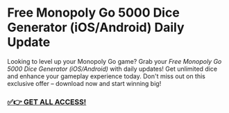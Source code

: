 # Free Monopoly Go 5000 Dice Generator (iOS/Android) Daily Update

Looking to level up your Monopoly Go game? Grab your *Free Monopoly Go 5000 Dice Generator (iOS/Android)* with daily updates! Get unlimited dice and enhance your gameplay experience today. Don't miss out on this exclusive offer – download now and start winning big!

### [✅👉 GET ALL ACCESS!](https://justrewards.xyz/monopoly/go/free/)
